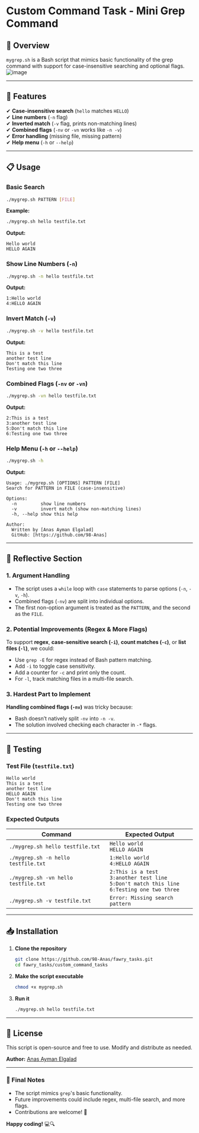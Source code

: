# **Custom Command Task - Mini Grep Command**  

## **📌 Overview**
`mygrep.sh` is a Bash script that mimics basic functionality of the grep command with support for case-insensitive searching and optional flags.
![image](https://github.com/user-attachments/assets/eca0da1e-8c71-4cb0-b646-444e3ef552f2)

---

## **🚀 Features**  
✔ **Case-insensitive search** (`hello` matches `HELLO`)  
✔ **Line numbers** (`-n` flag)  
✔ **Inverted match** (`-v` flag, prints non-matching lines)  
✔ **Combined flags** (`-nv` or `-vn` works like `-n -v`)  
✔ **Error handling** (missing file, missing pattern)  
✔ **Help menu** (`-h` or `--help`)  

---

## **📋 Usage**  
### **Basic Search**  
```bash
./mygrep.sh PATTERN [FILE]
```
**Example:**  
```bash
./mygrep.sh hello testfile.txt
```
**Output:**  
```
Hello world
HELLO AGAIN
```

### **Show Line Numbers (`-n`)**  
```bash
./mygrep.sh -n hello testfile.txt
```
**Output:**  
```
1:Hello world
4:HELLO AGAIN
```

### **Invert Match (`-v`)**  
```bash
./mygrep.sh -v hello testfile.txt
```
**Output:**  
```
This is a test
another test line
Don't match this line
Testing one two three
```

### **Combined Flags (`-nv` or `-vn`)**  
```bash
./mygrep.sh -vn hello testfile.txt
```
**Output:**  
```
2:This is a test
3:another test line
5:Don't match this line
6:Testing one two three
```

### **Help Menu (`-h` or `--help`)**  
```bash
./mygrep.sh -h
```
**Output:**  
```
Usage: ./mygrep.sh [OPTIONS] PATTERN [FILE]
Search for PATTERN in FILE (case-insensitive)

Options:
  -n         show line numbers
  -v         invert match (show non-matching lines)
  -h, --help show this help

Author:
  Written by [Anas Ayman Elgalad]
  GitHub: [https://github.com/98-Anas]
```

---

## **🧠 Reflective Section**  

### **1. Argument Handling**  
- The script uses a `while` loop with `case` statements to parse options (`-n`, `-v`, `-h`).  
- Combined flags (`-nv`) are split into individual options.  
- The first non-option argument is treated as the `PATTERN`, and the second as the `FILE`.  

### **2. Potential Improvements (Regex & More Flags)**  
To support **regex**, **case-sensitive search (`-i`)**, **count matches (`-c`)**, or **list files (`-l`)**, we could:  
- Use `grep -E` for regex instead of Bash pattern matching.  
- Add `-i` to toggle case sensitivity.  
- Add a counter for `-c` and print only the count.  
- For `-l`, track matching files in a multi-file search.  

### **3. Hardest Part to Implement**  
**Handling combined flags (`-nv`)** was tricky because:  
- Bash doesn’t natively split `-nv` into `-n -v`.  
- The solution involved checking each character in `-*` flags.  

---

## **🔧 Testing**  
### **Test File (`testfile.txt`)**  
```
Hello world
This is a test
another test line
HELLO AGAIN
Don't match this line
Testing one two three
```

### **Expected Outputs**  
| Command | Expected Output |
|---------|----------------|
| `./mygrep.sh hello testfile.txt` | `Hello world`<br>`HELLO AGAIN` |
| `./mygrep.sh -n hello testfile.txt` | `1:Hello world`<br>`4:HELLO AGAIN` |
| `./mygrep.sh -vn hello testfile.txt` | `2:This is a test`<br>`3:another test line`<br>`5:Don't match this line`<br>`6:Testing one two three` |
| `./mygrep.sh -v testfile.txt` | `Error: Missing search pattern` |

---

## **📥 Installation**  
1. **Clone the repository**  
   ```bash
   git clone https://github.com/98-Anas/fawry_tasks.git
   cd fawry_tasks/custom_command_tasks
   ```
2. **Make the script executable**  
   ```bash
   chmod +x mygrep.sh
   ```
3. **Run it**  
   ```bash
   ./mygrep.sh hello testfile.txt
   ```

---

## **📜 License**  
This script is open-source and free to use. Modify and distribute as needed.  

**Author:** [Anas Ayman Elgalad](https://github.com/98-Anas)  

---

### **🎯 Final Notes**  
- The script mimics `grep`'s basic functionality.  
- Future improvements could include regex, multi-file search, and more flags.  
- Contributions are welcome! 🚀  

**Happy coding!** 💻🔍
